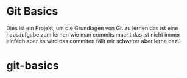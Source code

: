 # Git Basics
Dies ist ein Projekt, um die Grundlagen von Git zu lernen
das ist eine hausaufgabe zum lernen wie man commits macht
das ist nicht immer einfach aber es wird
das commiten fällt mir schwerer aber lerne dazu
# git-basics
